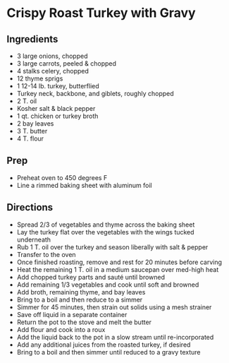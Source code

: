 # Crispy Roast Turkey with Gravy

## Ingredients

- 3 large onions, chopped
- 3 large carrots, peeled & chopped
- 4 stalks celery, chopped
- 12 thyme sprigs
- 1 12-14 lb. turkey, butterflied
- Turkey neck, backbone, and giblets, roughly chopped
- 2 T. oil
- Kosher salt & black pepper
- 1 qt. chicken or turkey broth
- 2 bay leaves
- 3 T. butter
- 4 T. flour

## Prep

- Preheat oven to 450 degrees F
- Line a rimmed baking sheet with aluminum foil

## Directions

- Spread 2/3 of vegetables and thyme across the baking sheet
- Lay the turkey flat over the vegetables with the wings tucked underneath
- Rub 1 T. oil over the turkey and season liberally with salt & pepper
- Transfer to the oven
- Once finished roasting, remove and rest for 20 minutes before carving
- Heat the remaining 1 T. oil in a medium saucepan over med-high heat
- Add chopped turkey parts and sauté until browned
- Add remaining 1/3 vegetables and cook until soft and browned
- Add broth, remaining thyme, and bay leaves
- Bring to a boil and then reduce to a simmer
- Simmer for 45 minutes, then strain out solids using a mesh strainer
- Save off liquid in a separate container
- Return the pot to the stove and melt the butter
- Add flour and cook into a roux
- Add the liquid back to the pot in a slow stream until re-incorporated
- Add any additional juices from the roasted turkey, if desired
- Bring to a boil and then simmer until reduced to a gravy texture
